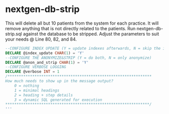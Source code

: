 nextgen-db-strip
================

This will delete all but 10 patients from the system for each practice. It will remove anything that is not directly related to the patients. Run nextgen-db-strip.sql against the database to be stripped. Adjust the parameters to suit your needs @ Line 80, 82, and 84.

```sql
--CONFIGURE INDEX UPDATE (Y = update indexes afterwards, N = skip the index refresh)
DECLARE @index_update CHAR(1) = 'Y'
--CONFIGURE THE ANONYMIZE&STRIP (Y = do both, N = only anonymize)
DECLARE @anon_and_strip CHAR(1) = 'Y'
--CONFIGURE VERBOSE LOGGING
DECLARE @verbose INT = 1
/****************************************************************
How much needs to show up in the message output?
	0 = nothing
	1 = minimal headings
	2 = heading + step details
	3 = dynamic SQL generated for execution
****************************************************************/
'''